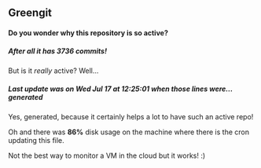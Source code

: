 ## Greengit

#### Do you wonder why this repository is so active?

##### After all it has 3736 commits!

But is it *really* active? Well...

##### Last update was on Wed Jul 17 at 12:25:01 when those lines were... generated

Yes, generated, because it certainly helps a lot to have such an active repo!

Oh and there was **86%** disk usage on the machine
where there is the cron updating this file.

Not the best way to monitor a VM in the cloud but it works! :)

